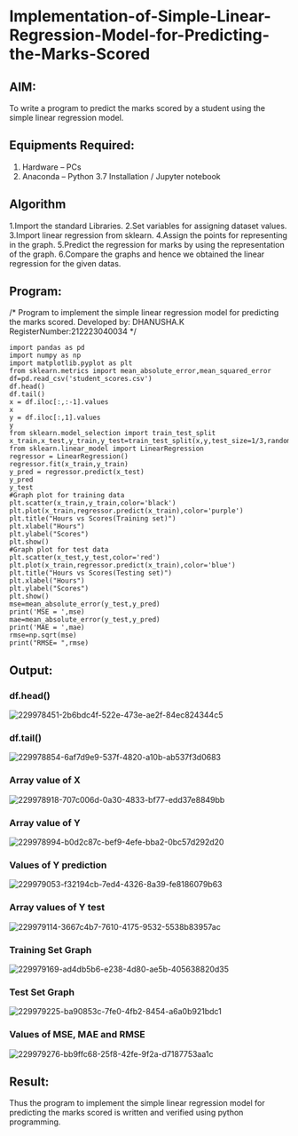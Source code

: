 # Implementation-of-Simple-Linear-Regression-Model-for-Predicting-the-Marks-Scored

## AIM:
To write a program to predict the marks scored by a student using the simple linear regression model.

## Equipments Required:
1. Hardware – PCs
2. Anaconda – Python 3.7 Installation / Jupyter notebook

## Algorithm
1.Import the standard Libraries.
2.Set variables for assigning dataset values.
3.Import linear regression from sklearn.
4.Assign the points for representing in the graph.
5.Predict the regression for marks by using the representation of the graph.
6.Compare the graphs and hence we obtained the linear regression for the given datas.

## Program:
/*
Program to implement the simple linear regression model for predicting the marks scored.
Developed by: DHANUSHA.K
RegisterNumber:212223040034
*/
```
import pandas as pd
import numpy as np
import matplotlib.pyplot as plt
from sklearn.metrics import mean_absolute_error,mean_squared_error
df=pd.read_csv('student_scores.csv')
df.head()
df.tail()
x = df.iloc[:,:-1].values
x
y = df.iloc[:,1].values
y
from sklearn.model_selection import train_test_split
x_train,x_test,y_train,y_test=train_test_split(x,y,test_size=1/3,random_state=0)
from sklearn.linear_model import LinearRegression
regressor = LinearRegression()
regressor.fit(x_train,y_train)
y_pred = regressor.predict(x_test)
y_pred
y_test
#Graph plot for training data
plt.scatter(x_train,y_train,color='black')
plt.plot(x_train,regressor.predict(x_train),color='purple')
plt.title("Hours vs Scores(Training set)")
plt.xlabel("Hours")
plt.ylabel("Scores")
plt.show()
#Graph plot for test data
plt.scatter(x_test,y_test,color='red')
plt.plot(x_train,regressor.predict(x_train),color='blue')
plt.title("Hours vs Scores(Testing set)")
plt.xlabel("Hours")
plt.ylabel("Scores")
plt.show()
mse=mean_absolute_error(y_test,y_pred)
print('MSE = ',mse)
mae=mean_absolute_error(y_test,y_pred)
print('MAE = ',mae)
rmse=np.sqrt(mse)
print("RMSE= ",rmse)
```

## Output:
### df.head()

![229978451-2b6bdc4f-522e-473e-ae2f-84ec824344c5](https://github.com/Dhanusha17/Implementation-of-Simple-Linear-Regression-Model-for-Predicting-the-Marks-Scored/assets/151549957/5f837e07-f0b5-46e9-85b1-bbe3371c3098)

### df.tail()

![229978854-6af7d9e9-537f-4820-a10b-ab537f3d0683](https://github.com/Dhanusha17/Implementation-of-Simple-Linear-Regression-Model-for-Predicting-the-Marks-Scored/assets/151549957/22009633-b735-4f64-a2c3-33f5047e6c05)

### Array value of X
![229978918-707c006d-0a30-4833-bf77-edd37e8849bb](https://github.com/Dhanusha17/Implementation-of-Simple-Linear-Regression-Model-for-Predicting-the-Marks-Scored/assets/151549957/f5db28cf-f0fe-47e3-8e52-c828f401866f)

### Array value of Y
![229978994-b0d2c87c-bef9-4efe-bba2-0bc57d292d20](https://github.com/Dhanusha17/Implementation-of-Simple-Linear-Regression-Model-for-Predicting-the-Marks-Scored/assets/151549957/2b6a9e76-20b0-4555-8f32-5d75265894dd)

### Values of Y prediction
![229979053-f32194cb-7ed4-4326-8a39-fe8186079b63](https://github.com/Dhanusha17/Implementation-of-Simple-Linear-Regression-Model-for-Predicting-the-Marks-Scored/assets/151549957/585e9165-766c-406f-b4dd-aeab8dfd339d)

### Array values of Y test
![229979114-3667c4b7-7610-4175-9532-5538b83957ac](https://github.com/Dhanusha17/Implementation-of-Simple-Linear-Regression-Model-for-Predicting-the-Marks-Scored/assets/151549957/d3786c43-ab9f-4afb-8d65-02b46c03f65d)

### Training Set Graph
![229979169-ad4db5b6-e238-4d80-ae5b-405638820d35](https://github.com/Dhanusha17/Implementation-of-Simple-Linear-Regression-Model-for-Predicting-the-Marks-Scored/assets/151549957/61011419-ddde-4fb6-8189-6ef43e776693)

### Test Set Graph
![229979225-ba90853c-7fe0-4fb2-8454-a6a0b921bdc1](https://github.com/Dhanusha17/Implementation-of-Simple-Linear-Regression-Model-for-Predicting-the-Marks-Scored/assets/151549957/ea0aaf68-ea36-4941-a252-daca00fc2a88)

### Values of MSE, MAE and RMSE

![229979276-bb9ffc68-25f8-42fe-9f2a-d7187753aa1c](https://github.com/Dhanusha17/Implementation-of-Simple-Linear-Regression-Model-for-Predicting-the-Marks-Scored/assets/151549957/491fe607-d895-4d51-ae46-157daade51ce)



## Result:
Thus the program to implement the simple linear regression model for predicting the marks scored is written and verified using python programming.
